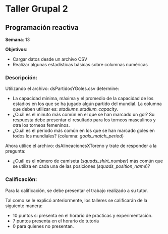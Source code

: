 # Taller Grupal  2
## Programación reactiva

**Semana**: 13

**Objetivos**:

- Cargar datos desde un archivo CSV
- Realizar algunas estadísticas básicas sobre columnas numéricas

### Descripción:

Utilizando el archivo: dsPartidosYGoles.csv determine:

- La capacidad mínima, máxima y el promedio de la capacidad de los estadios en los que se ha jugado algún partido del mundial. La columna que deben utilizar es: *stadiums_stadium_capacity*.
- ¿Cuál es el minuto más común en el que se han marcado un gol? Su respuesta debe presentar el resultado para los torneos masculinos y otra los torneos femeninos.
- ¿Cuál es el periodo más común en los que se han marcado goles en todos los mundiales? (columna: *goals_match_period*)

Ahora utilice el archivo: dsAlineacionesXToreno y trate de responder a la pregunta:

- ¿Cuál es el número de camiseta (*squads_shirt_number*) más común que se utiliza en cada una de las posiciones (*squads_position_name*)?



### Calificación:

Para la calificación, se debe presentar el trabajo realizado a su tutor.

Tal como se le explicó anteriormente, los talleres se calificarán de la siguiente manera:
- 10 puntos si presenta en el horario de prácticas y experimentación.
- 7 puntos presenta en el horario de tutoría
- 0 para quienes no presentan.